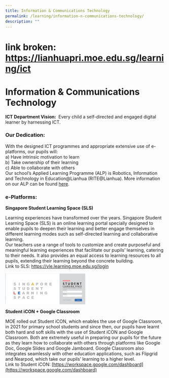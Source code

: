 ```yaml
---
title: Information & Communications Technology
permalink: /learning/information-n-communications-technology/
description: ""
---
```

# link broken: https://lianhuapri.moe.edu.sg/learning/ict
# Information & Communications Technology

**ICT Department Vision:**  Every child a self-directed and engaged digital learner by harnessing ICT.

### Our Dedication:

With the designed ICT programmes and appropriate extensive use of e-platforms, our pupils will:    
a) Have intrinsic motivation to learn   
b) Take ownership of their learning  
c) Able to collaborate with others    
Our school’s Applied Learning Programme (ALP) is Robotics, Information and Technology in Education@Lianhua (RITE@Lianhua). More information on our ALP can be found <a href="https://lianhuapri.moe.edu.sg/learning/ict" target="_blank">here</a>.

### e-Platforms:

**Singapore Student Learning Space (SLS)**  

Learning experiences have transformed over the years. Singapore Student Learning Space (SLS) is an online learning portal specially designed to enable pupils to deepen their learning and better engage themselves in different learning modes such as self-directed learning and collaborative learning.    
Our teachers use a range of tools to customize and create purposeful and meaningful learning experiences that facilitate our pupils’ learning, catering to their needs. It also provides an equal access to learning resources to all pupils, extending their learning beyond the concrete building.    
Link to SLS: <a href="https://vle.learning.moe.edu.sg/login" target="_blank">https://vle.learning.moe.edu.sg/login</a>

<a href="https://vle.learning.moe.edu.sg/login" target="_blank"><img src="/images/Learning/Ict/image1.png" style="width:50%;  float: left; "></a><br clear="left">

**Student iCON + Google Classroom**  

MOE rolled out Student iCON, which enables the use of Google Classroom, in 2021 for primary school students and since then, our pupils have learnt both hard and soft skills with the use of Student iCON and Google Classroom. Both are extremely useful in preparing our pupils for the future as they learn how to collaborate with others through platforms like Google Doc, Google Slides and Google Jamboard. Google Classroom also integrates seamlessly with other education applications, such as Flipgrid and Nearpod, which take our pupils’ learning to a higher level.   
Link to Student iCON: [https://workspace.google.com/dashboard](https://workspace.google.com/dashboard)